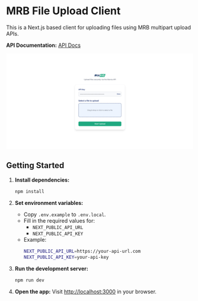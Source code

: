 # MRB File Upload Client

This is a Next.js based client for uploading files using MRB multipart upload APIs.

**API Documentation:** [API Docs](https://api-v2.staging.getmarvia.com/docs/)

![App Screenshot](public/screenshot.png)

## Getting Started

1. **Install dependencies:**

   ```bash
   npm install
   ```

2. **Set environment variables:**

   - Copy `.env.example` to `.env.local`.
   - Fill in the required values for:
     - `NEXT_PUBLIC_API_URL`
     - `NEXT_PUBLIC_API_KEY`
   - Example:
     ```bash
     NEXT_PUBLIC_API_URL=https://your-api-url.com
     NEXT_PUBLIC_API_KEY=your-api-key
     ```

3. **Run the development server:**

   ```bash
   npm run dev
   ```

4. **Open the app:**
   Visit [http://localhost:3000](http://localhost:3000) in your browser.
